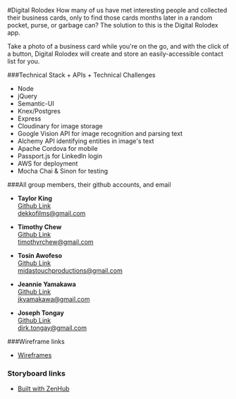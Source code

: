 #Digital Rolodex
How many of us have met interesting people and collected their business cards, only to find those cards months later in a random pocket, purse, or garbage can?
The solution to this is the Digital Rolodex app.

Take a photo of a business card while you're on the go, and with the click of a button, Digital Rolodex will create and store an easily-accessible contact list for you.

###Technical Stack + APIs + Technical Challenges
* Node
* jQuery
* Semantic-UI
* Knex/Postgres
* Express
* Cloudinary for image storage
* Google Vision API for image recognition and parsing text
* Alchemy API identifying entities in image's text
* Apache Cordova for mobile
* Passport.js for LinkedIn login
* AWS for deployment
* Mocha Chai & Sinon for testing


###All group members, their github accounts, and email
* **Taylor King**<br />
[Github Link](https://github.com/dekkofilms)<br />
dekkofilms@gmail.com<br />

* **Timothy Chew**<br />
[Github Link](https://github.com/timothyrchew)<br />
timothyrchew@gmail.com<br />

* **Tosin Awofeso**<br />
[Github Link](https://github.com/midastouchprd)<br />
midastouchproductions@gmail.com<br />

* **Jeannie Yamakawa**<br />
[Github Link](https://github.com/JeannieYamakawa)<br />
jkyamakawa@gmail.com<br />

* **Joseph Tongay**<br />
[Github Link](https://github.com/jtongay)<br />
dirk.tongay@gmail.com<br />


###Wireframe links
- [Wireframes](https://ninjamock.com/Designer/Workplace/3875959/SignUp)


### Storyboard links
- [Built with ZenHub](https://github.com/midastouchprd/digital-rolodex#boards?repos=70930928)
